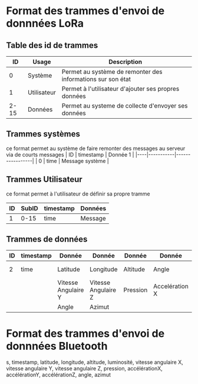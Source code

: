 # Format des trammes d'envoi de donnnées LoRa

## Table des id de trammes


| ID   | Usage       | Description                                                  |
|------|-------------|--------------------------------------------------------------|
| 0    | Système     | Permet au système de remonter des informations sur son état  |
| 1    | Utilisateur | Permet à l'utilisateur d'ajouter ses propres données         |
| 2-15 | Données     | Permet au systeme de collecte d'envoyer ses données       |


## Trammes systèmes
ce format permet au système de faire remonter des messages au serveur via de courts messages
| ID | timestamp | Donnée 1        |
|----|-----------|-----------------|
| 0  | time      | Message système |

## Trammes Utilisateur

ce format permet à l'utilisateur de définir sa propre tramme

| ID | SubID | timestamp | Données |
|----|-------|-----------|---------|
| 1  | 0-15  | time      | Message |

## Trammes de données

| ID  | timestamp | Donnée               | Donnée                | Donnée                | Donnée         | Donnée        |  Donnée              |
|-----|-----------|----------------------|-----------------------|-----------------------|----------------|---------------|----------------------|
| 2   | time      | Latitude             | Longitude             | Altitude              | Angle          | luminosite    | Vitesse Angulaire X  |
|     |           | Vitesse Angulaire Y  | Vitesse Angulaire Z   | Pression              | Accelération X | Accelération Y| Accelération Z       | 
|     |           | Angle                | Azimut                |                       |                |               |                      |



# Format des trammes d'envoi de donnnées Bluetooth

s, timestamp, latitude, longitude, altitude, luminosité, vitesse angulaire X, vitesse angulaire Y, vitesse angulaire Z, pression, accélérationX, accélérationY, accélérationZ, angle, azimut